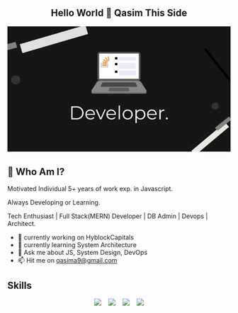 <h2 align="center">Hello World 👋 Qasim This Side</h2>
<p align = "center">
<img src="https://raw.githubusercontent.com/assembler123/assembler123/main/k.jpeg" width="600">
</p>



## 🚀 Who Am I?

<p>Motivated Individual 5+ years of work exp. in Javascript.</p>
<p>Always Developing or Learning.</p>
<p>Tech Enthusiast | Full Stack(MERN) Developer | DB Admin | Devops | Architect.</p>

<ul>
<li>
 🔭 currently working on HyblockCapitals
</li>
<li>
 🌱 currently learning System Architecture
</li>
<li>
 💬 Ask me about JS, System Design, DevOps
</li>
<li>
📫 Hit me on <a href='mailto:qasima9@gmail.com'/>qasima9@gmail.com</a>
</li>
</ul>


## Skills
<p align="center">
<img src="https://upload.wikimedia.org/wikipedia/commons/thumb/9/99/Unofficial_JavaScript_logo_2.svg/60px-Unofficial_JavaScript_logo_2.svg.png">
&nbsp; &nbsp;<img src="https://upload.wikimedia.org/wikipedia/commons/thumb/9/93/MongoDB_Logo.svg/120px-MongoDB_Logo.svg.png">
&nbsp; &nbsp;<img src="https://upload.wikimedia.org/wikipedia/commons/thumb/a/a7/React-icon.svg/60px-React-icon.svg.png">
&nbsp; &nbsp;<img src="https://upload.wikimedia.org/wikipedia/commons/thumb/d/d9/Node.js_logo.svg/60px-Node.js_logo.svg.png">
</p>

